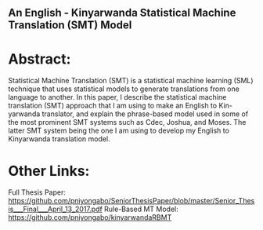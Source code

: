 ## An English - Kinyarwanda Statistical Machine Translation (SMT) Model

# Abstract:

Statistical Machine Translation (SMT) is a statistical machine learning (SML) technique that uses statistical models to generate translations from one language to another. In this paper, I describe the statistical machine translation (SMT) approach that I am using to make an English to Kin- yarwanda translator, and explain the phrase-based model used in some of the most prominent SMT systems such as Cdec, Joshua, and Moses. The latter SMT system being the one I am using to develop my English to Kinyarwanda translation model.

# Other Links:
Full Thesis Paper: https://github.com/pniyongabo/SeniorThesisPaper/blob/master/Senior_Thesis___Final___April_13_2017.pdf
Rule-Based MT Model: https://github.com/pniyongabo/kinyarwandaRBMT
